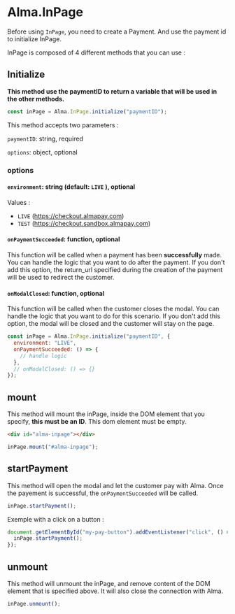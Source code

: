 # Alma.InPage

Before using `InPage`, you need to create a Payment. And use the payment id to initialize InPage.

InPage is composed of 4 different methods that you can use :

## Initialize

**This method use the paymentID to return a variable that will be used in the other methods.**

```js
const inPage = Alma.InPage.initialize("paymentID");
```

This method accepts two parameters :

`paymentID`: string, required

`options`: object, optional

### options

#### `environment`: string (default: `LIVE` ), optional

Values :

- `LIVE` (https://checkout.almapay.com)
- `TEST` (https://checkout.sandbox.almapay.com)

#### `onPaymentSucceeded`: function, optional

This function will be called when a payment has been **successfully** made. You can handle the logic that you want to do after the payment. If you don't add this option, the return_url specified during the creation of the payment will be used to redirect the customer.

<!-- #### `onPaymentRejected`: function, optional

This function will be called when a payment has been rejected. You can handle the logic that you want to do for this scenario. -->

#### `onModalClosed`: function, optional

This function will be called when the customer closes the modal. You can handle the logic that you want to do for this scenario. If you don't add this option, the modal will be closed and the customer will stay on the page.

```js
const inPage = Alma.InPage.initialize("paymentID", {
  environment: "LIVE",
  onPaymentSucceeded: () => {
    // handle logic
  },
  // onModalClosed: () => {}
});
```

## mount

This method will mount the inPage, inside the DOM element that you specify, **this must be an ID**. This dom element must be empty.

```html
<div id="alma-inpage"></div>
```

```js
inPage.mount("#alma-inpage");
```

## startPayment

This method will open the modal and let the customer pay with Alma. Once the payement is successful, the `onPaymentSucceeded` will be called.

```js
inPage.startPayment();
```

Exemple with a click on a button :

```js
document.getElementById("my-pay-button").addEventListener("click", () => {
  inPage.startPayment();
});
```

## unmount

This method will unmount the inPage, and remove content of the DOM element that is specified above. It will also close the connection with Alma.

```js
inPage.unmount();
```
